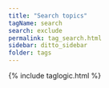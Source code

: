 ```yaml
---
title: "Search topics"
tagName: search
search: exclude
permalink: tag_search.html
sidebar: ditto_sidebar
folder: tags
---
```

{% include taglogic.html %}
